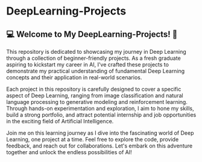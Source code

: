 # DeepLearning-Projects
## :computer: Welcome to My DeepLearning-Projects! 🚀

This repository is dedicated to showcasing my journey in Deep Learning through a collection of beginner-friendly projects. As a fresh graduate aspiring to kickstart my career in AI, I've crafted these projects to demonstrate my practical understanding of fundamental Deep Learning concepts and their application in real-world scenarios.

Each project in this repository is carefully designed to cover a specific aspect of Deep Learning, ranging from image classification and natural language processing to generative modeling and reinforcement learning. Through hands-on experimentation and exploration, I aim to hone my skills, build a strong portfolio, and attract potential internship and job opportunities in the exciting field of Artificial Intelligence.

Join me on this learning journey as I dive into the fascinating world of Deep Learning, one project at a time. Feel free to explore the code, provide feedback, and reach out for collaborations. Let's embark on this adventure together and unlock the endless possibilities of AI!





